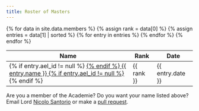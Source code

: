 ```yaml
---
title: Roster of Masters
---
```


<table class="pure-table pure-table-bordered sortable" width="100%">
<thead>
<tr>
   <th> Name </th>
   <th> Rank </th>
   <th> Date </th>
</tr>
</thead>
<tbody>
{% for data in site.data.members %}
{% assign rank = data[0] %}
{% assign entries = data[1] | sorted %}
{% for entry in entries %}
<tr>
	<td>
    		{% if entry.ael_id != null %}
       			<a href="http://op.atlantia.sca.org/op_ind.php?atlantian_id={{entry.ael_id}}">
    		{% endif %}
		{{ entry.name }}
    		{% if entry.ael_id != null %}
       			</a>
    		{% endif %}
	</td>
	<td> {{ rank }} </td>
	<td> {{ entry.date }} </td>
</tr>
{% endfor %}
{% endfor %}
</tbody>
</table>

Are you a member of the Academie?  Do you want your name listed above?  Email Lord [Nicolo Santorio](mailto:nicolo.santorio@gmail.com) or make a [pull request](https://github.com/academie-de-espee/academie-de-espee.github.io/pulls).

<script src="/js/sorttable.js"></script>
